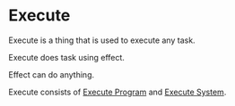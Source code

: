 # **Execute**



Execute is a thing that is used to execute any task.



Execute does task using effect.



Effect can do anything.



Execute consists of [Execute Program](ExecuteProgram/a.md) and [Execute System](ExecuteSystem/a.md).